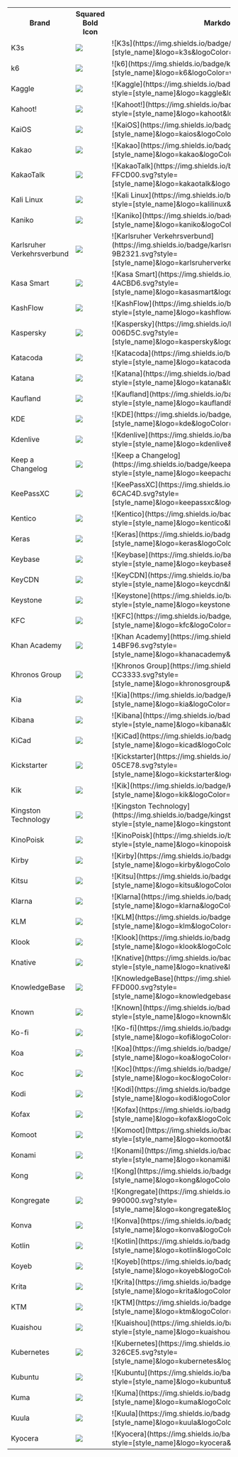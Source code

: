<table><tr><th>Brand</th><th>Squared Bold Icon</th><th>Markdown </th></tr><tr><td>K3s</td><td><img src='https://img.shields.io/badge/k3s-FFC61C.svg?style=for-the-badge&logo=k3s&logoColor=white' /></td><td>![K3s](https://img.shields.io/badge/k3s-FFC61C.svg?style=[style_name]&logo=k3s&logoColor=white)</td></tr>
<tr><td>k6</td><td><img src='https://img.shields.io/badge/k6-7D64FF.svg?style=for-the-badge&logo=k6&logoColor=white' /></td><td>![k6](https://img.shields.io/badge/k6-7D64FF.svg?style=[style_name]&logo=k6&logoColor=white)</td></tr>
<tr><td>Kaggle</td><td><img src='https://img.shields.io/badge/kaggle-20BEFF.svg?style=for-the-badge&logo=kaggle&logoColor=white' /></td><td>![Kaggle](https://img.shields.io/badge/kaggle-20BEFF.svg?style=[style_name]&logo=kaggle&logoColor=white)</td></tr>
<tr><td>Kahoot!</td><td><img src='https://img.shields.io/badge/kahoot-46178F.svg?style=for-the-badge&logo=kahoot&logoColor=white' /></td><td>![Kahoot!](https://img.shields.io/badge/kahoot-46178F.svg?style=[style_name]&logo=kahoot&logoColor=white)</td></tr>
<tr><td>KaiOS</td><td><img src='https://img.shields.io/badge/kaios-6F02B5.svg?style=for-the-badge&logo=kaios&logoColor=white' /></td><td>![KaiOS](https://img.shields.io/badge/kaios-6F02B5.svg?style=[style_name]&logo=kaios&logoColor=white)</td></tr>
<tr><td>Kakao</td><td><img src='https://img.shields.io/badge/kakao-FFCD00.svg?style=for-the-badge&logo=kakao&logoColor=white' /></td><td>![Kakao](https://img.shields.io/badge/kakao-FFCD00.svg?style=[style_name]&logo=kakao&logoColor=white)</td></tr>
<tr><td>KakaoTalk</td><td><img src='https://img.shields.io/badge/kakaotalk-FFCD00.svg?style=for-the-badge&logo=kakaotalk&logoColor=white' /></td><td>![KakaoTalk](https://img.shields.io/badge/kakaotalk-FFCD00.svg?style=[style_name]&logo=kakaotalk&logoColor=white)</td></tr>
<tr><td>Kali Linux</td><td><img src='https://img.shields.io/badge/kalilinux-557C94.svg?style=for-the-badge&logo=kalilinux&logoColor=white' /></td><td>![Kali Linux](https://img.shields.io/badge/kalilinux-557C94.svg?style=[style_name]&logo=kalilinux&logoColor=white)</td></tr>
<tr><td>Kaniko</td><td><img src='https://img.shields.io/badge/kaniko-FFA600.svg?style=for-the-badge&logo=kaniko&logoColor=white' /></td><td>![Kaniko](https://img.shields.io/badge/kaniko-FFA600.svg?style=[style_name]&logo=kaniko&logoColor=white)</td></tr>
<tr><td>Karlsruher Verkehrsverbund</td><td><img src='https://img.shields.io/badge/karlsruherverkehrsverbund-9B2321.svg?style=for-the-badge&logo=karlsruherverkehrsverbund&logoColor=white' /></td><td>![Karlsruher Verkehrsverbund](https://img.shields.io/badge/karlsruherverkehrsverbund-9B2321.svg?style=[style_name]&logo=karlsruherverkehrsverbund&logoColor=white)</td></tr>
<tr><td>Kasa Smart</td><td><img src='https://img.shields.io/badge/kasasmart-4ACBD6.svg?style=for-the-badge&logo=kasasmart&logoColor=white' /></td><td>![Kasa Smart](https://img.shields.io/badge/kasasmart-4ACBD6.svg?style=[style_name]&logo=kasasmart&logoColor=white)</td></tr>
<tr><td>KashFlow</td><td><img src='https://img.shields.io/badge/kashflow-E5426E.svg?style=for-the-badge&logo=kashflow&logoColor=white' /></td><td>![KashFlow](https://img.shields.io/badge/kashflow-E5426E.svg?style=[style_name]&logo=kashflow&logoColor=white)</td></tr>
<tr><td>Kaspersky</td><td><img src='https://img.shields.io/badge/kaspersky-006D5C.svg?style=for-the-badge&logo=kaspersky&logoColor=white' /></td><td>![Kaspersky](https://img.shields.io/badge/kaspersky-006D5C.svg?style=[style_name]&logo=kaspersky&logoColor=white)</td></tr>
<tr><td>Katacoda</td><td><img src='https://img.shields.io/badge/katacoda-F48220.svg?style=for-the-badge&logo=katacoda&logoColor=white' /></td><td>![Katacoda](https://img.shields.io/badge/katacoda-F48220.svg?style=[style_name]&logo=katacoda&logoColor=white)</td></tr>
<tr><td>Katana</td><td><img src='https://img.shields.io/badge/katana-000000.svg?style=for-the-badge&logo=katana&logoColor=white' /></td><td>![Katana](https://img.shields.io/badge/katana-000000.svg?style=[style_name]&logo=katana&logoColor=white)</td></tr>
<tr><td>Kaufland</td><td><img src='https://img.shields.io/badge/kaufland-E10915.svg?style=for-the-badge&logo=kaufland&logoColor=white' /></td><td>![Kaufland](https://img.shields.io/badge/kaufland-E10915.svg?style=[style_name]&logo=kaufland&logoColor=white)</td></tr>
<tr><td>KDE</td><td><img src='https://img.shields.io/badge/kde-1D99F3.svg?style=for-the-badge&logo=kde&logoColor=white' /></td><td>![KDE](https://img.shields.io/badge/kde-1D99F3.svg?style=[style_name]&logo=kde&logoColor=white)</td></tr>
<tr><td>Kdenlive</td><td><img src='https://img.shields.io/badge/kdenlive-527EB2.svg?style=for-the-badge&logo=kdenlive&logoColor=white' /></td><td>![Kdenlive](https://img.shields.io/badge/kdenlive-527EB2.svg?style=[style_name]&logo=kdenlive&logoColor=white)</td></tr>
<tr><td>Keep a Changelog</td><td><img src='https://img.shields.io/badge/keepachangelog-E05735.svg?style=for-the-badge&logo=keepachangelog&logoColor=white' /></td><td>![Keep a Changelog](https://img.shields.io/badge/keepachangelog-E05735.svg?style=[style_name]&logo=keepachangelog&logoColor=white)</td></tr>
<tr><td>KeePassXC</td><td><img src='https://img.shields.io/badge/keepassxc-6CAC4D.svg?style=for-the-badge&logo=keepassxc&logoColor=white' /></td><td>![KeePassXC](https://img.shields.io/badge/keepassxc-6CAC4D.svg?style=[style_name]&logo=keepassxc&logoColor=white)</td></tr>
<tr><td>Kentico</td><td><img src='https://img.shields.io/badge/kentico-F05A22.svg?style=for-the-badge&logo=kentico&logoColor=white' /></td><td>![Kentico](https://img.shields.io/badge/kentico-F05A22.svg?style=[style_name]&logo=kentico&logoColor=white)</td></tr>
<tr><td>Keras</td><td><img src='https://img.shields.io/badge/keras-D00000.svg?style=for-the-badge&logo=keras&logoColor=white' /></td><td>![Keras](https://img.shields.io/badge/keras-D00000.svg?style=[style_name]&logo=keras&logoColor=white)</td></tr>
<tr><td>Keybase</td><td><img src='https://img.shields.io/badge/keybase-33A0FF.svg?style=for-the-badge&logo=keybase&logoColor=white' /></td><td>![Keybase](https://img.shields.io/badge/keybase-33A0FF.svg?style=[style_name]&logo=keybase&logoColor=white)</td></tr>
<tr><td>KeyCDN</td><td><img src='https://img.shields.io/badge/keycdn-047AED.svg?style=for-the-badge&logo=keycdn&logoColor=white' /></td><td>![KeyCDN](https://img.shields.io/badge/keycdn-047AED.svg?style=[style_name]&logo=keycdn&logoColor=white)</td></tr>
<tr><td>Keystone</td><td><img src='https://img.shields.io/badge/keystone-166BFF.svg?style=for-the-badge&logo=keystone&logoColor=white' /></td><td>![Keystone](https://img.shields.io/badge/keystone-166BFF.svg?style=[style_name]&logo=keystone&logoColor=white)</td></tr>
<tr><td>KFC</td><td><img src='https://img.shields.io/badge/kfc-F40027.svg?style=for-the-badge&logo=kfc&logoColor=white' /></td><td>![KFC](https://img.shields.io/badge/kfc-F40027.svg?style=[style_name]&logo=kfc&logoColor=white)</td></tr>
<tr><td>Khan Academy</td><td><img src='https://img.shields.io/badge/khanacademy-14BF96.svg?style=for-the-badge&logo=khanacademy&logoColor=white' /></td><td>![Khan Academy](https://img.shields.io/badge/khanacademy-14BF96.svg?style=[style_name]&logo=khanacademy&logoColor=white)</td></tr>
<tr><td>Khronos Group</td><td><img src='https://img.shields.io/badge/khronosgroup-CC3333.svg?style=for-the-badge&logo=khronosgroup&logoColor=white' /></td><td>![Khronos Group](https://img.shields.io/badge/khronosgroup-CC3333.svg?style=[style_name]&logo=khronosgroup&logoColor=white)</td></tr>
<tr><td>Kia</td><td><img src='https://img.shields.io/badge/kia-05141F.svg?style=for-the-badge&logo=kia&logoColor=white' /></td><td>![Kia](https://img.shields.io/badge/kia-05141F.svg?style=[style_name]&logo=kia&logoColor=white)</td></tr>
<tr><td>Kibana</td><td><img src='https://img.shields.io/badge/kibana-005571.svg?style=for-the-badge&logo=kibana&logoColor=white' /></td><td>![Kibana](https://img.shields.io/badge/kibana-005571.svg?style=[style_name]&logo=kibana&logoColor=white)</td></tr>
<tr><td>KiCad</td><td><img src='https://img.shields.io/badge/kicad-314CB0.svg?style=for-the-badge&logo=kicad&logoColor=white' /></td><td>![KiCad](https://img.shields.io/badge/kicad-314CB0.svg?style=[style_name]&logo=kicad&logoColor=white)</td></tr>
<tr><td>Kickstarter</td><td><img src='https://img.shields.io/badge/kickstarter-05CE78.svg?style=for-the-badge&logo=kickstarter&logoColor=white' /></td><td>![Kickstarter](https://img.shields.io/badge/kickstarter-05CE78.svg?style=[style_name]&logo=kickstarter&logoColor=white)</td></tr>
<tr><td>Kik</td><td><img src='https://img.shields.io/badge/kik-82BC23.svg?style=for-the-badge&logo=kik&logoColor=white' /></td><td>![Kik](https://img.shields.io/badge/kik-82BC23.svg?style=[style_name]&logo=kik&logoColor=white)</td></tr>
<tr><td>Kingston Technology</td><td><img src='https://img.shields.io/badge/kingstontechnology-000000.svg?style=for-the-badge&logo=kingstontechnology&logoColor=white' /></td><td>![Kingston Technology](https://img.shields.io/badge/kingstontechnology-000000.svg?style=[style_name]&logo=kingstontechnology&logoColor=white)</td></tr>
<tr><td>KinoPoisk</td><td><img src='https://img.shields.io/badge/kinopoisk-FF6600.svg?style=for-the-badge&logo=kinopoisk&logoColor=white' /></td><td>![KinoPoisk](https://img.shields.io/badge/kinopoisk-FF6600.svg?style=[style_name]&logo=kinopoisk&logoColor=white)</td></tr>
<tr><td>Kirby</td><td><img src='https://img.shields.io/badge/kirby-000000.svg?style=for-the-badge&logo=kirby&logoColor=white' /></td><td>![Kirby](https://img.shields.io/badge/kirby-000000.svg?style=[style_name]&logo=kirby&logoColor=white)</td></tr>
<tr><td>Kitsu</td><td><img src='https://img.shields.io/badge/kitsu-FD755C.svg?style=for-the-badge&logo=kitsu&logoColor=white' /></td><td>![Kitsu](https://img.shields.io/badge/kitsu-FD755C.svg?style=[style_name]&logo=kitsu&logoColor=white)</td></tr>
<tr><td>Klarna</td><td><img src='https://img.shields.io/badge/klarna-FFB3C7.svg?style=for-the-badge&logo=klarna&logoColor=white' /></td><td>![Klarna](https://img.shields.io/badge/klarna-FFB3C7.svg?style=[style_name]&logo=klarna&logoColor=white)</td></tr>
<tr><td>KLM</td><td><img src='https://img.shields.io/badge/klm-00A1DE.svg?style=for-the-badge&logo=klm&logoColor=white' /></td><td>![KLM](https://img.shields.io/badge/klm-00A1DE.svg?style=[style_name]&logo=klm&logoColor=white)</td></tr>
<tr><td>Klook</td><td><img src='https://img.shields.io/badge/klook-FF5722.svg?style=for-the-badge&logo=klook&logoColor=white' /></td><td>![Klook](https://img.shields.io/badge/klook-FF5722.svg?style=[style_name]&logo=klook&logoColor=white)</td></tr>
<tr><td>Knative</td><td><img src='https://img.shields.io/badge/knative-0865AD.svg?style=for-the-badge&logo=knative&logoColor=white' /></td><td>![Knative](https://img.shields.io/badge/knative-0865AD.svg?style=[style_name]&logo=knative&logoColor=white)</td></tr>
<tr><td>KnowledgeBase</td><td><img src='https://img.shields.io/badge/knowledgebase-FFD000.svg?style=for-the-badge&logo=knowledgebase&logoColor=white' /></td><td>![KnowledgeBase](https://img.shields.io/badge/knowledgebase-FFD000.svg?style=[style_name]&logo=knowledgebase&logoColor=white)</td></tr>
<tr><td>Known</td><td><img src='https://img.shields.io/badge/known-333333.svg?style=for-the-badge&logo=known&logoColor=white' /></td><td>![Known](https://img.shields.io/badge/known-333333.svg?style=[style_name]&logo=known&logoColor=white)</td></tr>
<tr><td>Ko-fi</td><td><img src='https://img.shields.io/badge/kofi-FF5E5B.svg?style=for-the-badge&logo=kofi&logoColor=white' /></td><td>![Ko-fi](https://img.shields.io/badge/kofi-FF5E5B.svg?style=[style_name]&logo=kofi&logoColor=white)</td></tr>
<tr><td>Koa</td><td><img src='https://img.shields.io/badge/koa-33333D.svg?style=for-the-badge&logo=koa&logoColor=white' /></td><td>![Koa](https://img.shields.io/badge/koa-33333D.svg?style=[style_name]&logo=koa&logoColor=white)</td></tr>
<tr><td>Koc</td><td><img src='https://img.shields.io/badge/koc-F9423A.svg?style=for-the-badge&logo=koc&logoColor=white' /></td><td>![Koc](https://img.shields.io/badge/koc-F9423A.svg?style=[style_name]&logo=koc&logoColor=white)</td></tr>
<tr><td>Kodi</td><td><img src='https://img.shields.io/badge/kodi-17B2E7.svg?style=for-the-badge&logo=kodi&logoColor=white' /></td><td>![Kodi](https://img.shields.io/badge/kodi-17B2E7.svg?style=[style_name]&logo=kodi&logoColor=white)</td></tr>
<tr><td>Kofax</td><td><img src='https://img.shields.io/badge/kofax-00558C.svg?style=for-the-badge&logo=kofax&logoColor=white' /></td><td>![Kofax](https://img.shields.io/badge/kofax-00558C.svg?style=[style_name]&logo=kofax&logoColor=white)</td></tr>
<tr><td>Komoot</td><td><img src='https://img.shields.io/badge/komoot-6AA127.svg?style=for-the-badge&logo=komoot&logoColor=white' /></td><td>![Komoot](https://img.shields.io/badge/komoot-6AA127.svg?style=[style_name]&logo=komoot&logoColor=white)</td></tr>
<tr><td>Konami</td><td><img src='https://img.shields.io/badge/konami-B60014.svg?style=for-the-badge&logo=konami&logoColor=white' /></td><td>![Konami](https://img.shields.io/badge/konami-B60014.svg?style=[style_name]&logo=konami&logoColor=white)</td></tr>
<tr><td>Kong</td><td><img src='https://img.shields.io/badge/kong-003459.svg?style=for-the-badge&logo=kong&logoColor=white' /></td><td>![Kong](https://img.shields.io/badge/kong-003459.svg?style=[style_name]&logo=kong&logoColor=white)</td></tr>
<tr><td>Kongregate</td><td><img src='https://img.shields.io/badge/kongregate-990000.svg?style=for-the-badge&logo=kongregate&logoColor=white' /></td><td>![Kongregate](https://img.shields.io/badge/kongregate-990000.svg?style=[style_name]&logo=kongregate&logoColor=white)</td></tr>
<tr><td>Konva</td><td><img src='https://img.shields.io/badge/konva-0D83CD.svg?style=for-the-badge&logo=konva&logoColor=white' /></td><td>![Konva](https://img.shields.io/badge/konva-0D83CD.svg?style=[style_name]&logo=konva&logoColor=white)</td></tr>
<tr><td>Kotlin</td><td><img src='https://img.shields.io/badge/kotlin-7F52FF.svg?style=for-the-badge&logo=kotlin&logoColor=white' /></td><td>![Kotlin](https://img.shields.io/badge/kotlin-7F52FF.svg?style=[style_name]&logo=kotlin&logoColor=white)</td></tr>
<tr><td>Koyeb</td><td><img src='https://img.shields.io/badge/koyeb-121212.svg?style=for-the-badge&logo=koyeb&logoColor=white' /></td><td>![Koyeb](https://img.shields.io/badge/koyeb-121212.svg?style=[style_name]&logo=koyeb&logoColor=white)</td></tr>
<tr><td>Krita</td><td><img src='https://img.shields.io/badge/krita-3BABFF.svg?style=for-the-badge&logo=krita&logoColor=white' /></td><td>![Krita](https://img.shields.io/badge/krita-3BABFF.svg?style=[style_name]&logo=krita&logoColor=white)</td></tr>
<tr><td>KTM</td><td><img src='https://img.shields.io/badge/ktm-FF6600.svg?style=for-the-badge&logo=ktm&logoColor=white' /></td><td>![KTM](https://img.shields.io/badge/ktm-FF6600.svg?style=[style_name]&logo=ktm&logoColor=white)</td></tr>
<tr><td>Kuaishou</td><td><img src='https://img.shields.io/badge/kuaishou-FF4906.svg?style=for-the-badge&logo=kuaishou&logoColor=white' /></td><td>![Kuaishou](https://img.shields.io/badge/kuaishou-FF4906.svg?style=[style_name]&logo=kuaishou&logoColor=white)</td></tr>
<tr><td>Kubernetes</td><td><img src='https://img.shields.io/badge/kubernetes-326CE5.svg?style=for-the-badge&logo=kubernetes&logoColor=white' /></td><td>![Kubernetes](https://img.shields.io/badge/kubernetes-326CE5.svg?style=[style_name]&logo=kubernetes&logoColor=white)</td></tr>
<tr><td>Kubuntu</td><td><img src='https://img.shields.io/badge/kubuntu-0079C1.svg?style=for-the-badge&logo=kubuntu&logoColor=white' /></td><td>![Kubuntu](https://img.shields.io/badge/kubuntu-0079C1.svg?style=[style_name]&logo=kubuntu&logoColor=white)</td></tr>
<tr><td>Kuma</td><td><img src='https://img.shields.io/badge/kuma-290B53.svg?style=for-the-badge&logo=kuma&logoColor=white' /></td><td>![Kuma](https://img.shields.io/badge/kuma-290B53.svg?style=[style_name]&logo=kuma&logoColor=white)</td></tr>
<tr><td>Kuula</td><td><img src='https://img.shields.io/badge/kuula-4092B4.svg?style=for-the-badge&logo=kuula&logoColor=white' /></td><td>![Kuula](https://img.shields.io/badge/kuula-4092B4.svg?style=[style_name]&logo=kuula&logoColor=white)</td></tr>
<tr><td>Kyocera</td><td><img src='https://img.shields.io/badge/kyocera-DF0522.svg?style=for-the-badge&logo=kyocera&logoColor=white' /></td><td>![Kyocera](https://img.shields.io/badge/kyocera-DF0522.svg?style=[style_name]&logo=kyocera&logoColor=white)</td></tr>
</table></details>